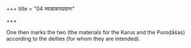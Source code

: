 +++
title = "04 स्वाहाकारप्रदानः"

+++

One then marks the two (the materials for the Karus and the Puroḍāśas) according to the deities (for whom they are intended).


